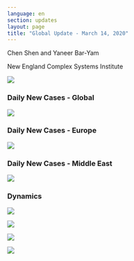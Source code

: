 ```yaml
---
language: en
section: updates
layout: page
title: "Global Update - March 14, 2020"
---
```


Chen Shen and Yaneer Bar-Yam

New England Complex Systems Institute

![](/media/5e6deb98451588abfddf7434_dynamics.png)

### Daily New Cases - Global

![](/media/5e6debb6645319bcff4f5ec2_Intl_3_14.png)

### Daily New Cases - Europe

![](/media/5e6debccfab40a6942d5ca90_Intl_3_14a.png)

### Daily New Cases - Middle East

![](/media/5e6debc24515880c55df86c3_Intl_3_14b.png)

### Dynamics

![](/media/5e6dec25502f3c29f6dbf38a_ME_3_14.png)

![](/media/5e6dec3864531984284f9dca_EU_3_14.png)

![](/media/5e6dec4fa9157b85e02b3d3f_Italy_3_14.png)

![](/media/5e6debe24515889273df9b64_Global_3_14.png)
